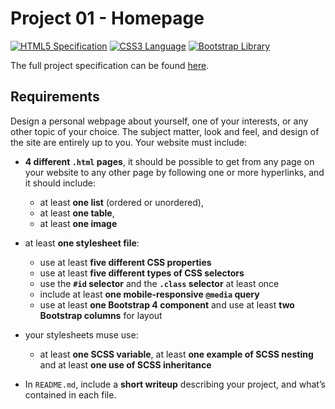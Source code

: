 # Project 01 - Homepage

[![HTML5 Specification](https://img.shields.io/badge/specification-HTML5-E54C21.svg)](https://developer.mozilla.org/en-US/docs/Web/Guide/HTML/HTML5)
[![CSS3 Language](https://img.shields.io/badge/language-CSS3-026EB7.svg)](https://developer.mozilla.org/en-US/docs/Web/CSS/CSS3)
[![Bootstrap Library](https://img.shields.io/badge/library-Bootstrap-8E44AD.svg)](http://getbootstrap.com/)

The full project specification can be found [here](https://cs50.github.io/web/projects/0).

## Requirements

Design a personal webpage about yourself, one of your interests, or any other topic of your choice. The subject matter, look and feel, and design of the site are entirely up to you.
Your website must include:

- **4 different `.html` pages**, it should be possible to get from any page on your website to any other page by following one or more hyperlinks, and it should include:
	- at least **one list** (ordered or unordered),
	- at least **one table**,
	- at least **one image**

- at least **one stylesheet file**:
	- use at least **five different CSS properties**
	- use at least **five different types of CSS selectors**
	- use the **`#id` selector** and the **`.class` selector** at least once
	- include at least **one mobile-responsive `@media` query**
	- use at least **one Bootstrap 4 component** and use at least **two Bootstrap columns** for layout

- your stylesheets muse use:
	- at least **one SCSS variable**, at least **one example of SCSS nesting** and at least **one use of SCSS inheritance**

- In `README.md`, include a **short writeup** describing your project, and what’s contained in each file.
